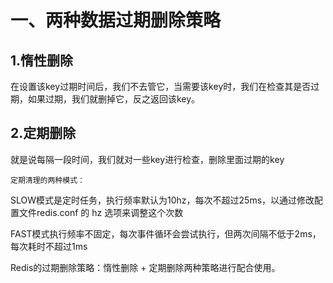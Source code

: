 # 一、两种数据过期删除策略

## 1.惰性删除

在设置该key过期时间后，我们不去管它，当需要该key时，我们在检查其是否过期，如果过期，我们就删掉它，反之返回该key。

## 2.定期删除

就是说每隔一段时间，我们就对一些key进行检查，删除里面过期的key

    定期清理的两种模式：

SLOW模式是定时任务，执行频率默认为10hz，每次不超过25ms，以通过修改配置文件redis.conf 的 hz 选项来调整这个次数

FAST模式执行频率不固定，每次事件循环会尝试执行，但两次间隔不低于2ms，每次耗时不超过1ms

Redis的过期删除策略：惰性删除 + 定期删除两种策略进行配合使用。
